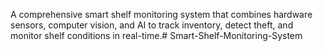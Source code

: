 A comprehensive smart shelf monitoring system that combines hardware sensors, computer vision, and AI to track inventory, detect theft, and monitor shelf conditions in real-time.# Smart-Shelf-Monitoring-System
